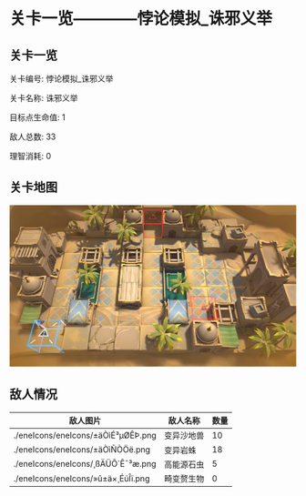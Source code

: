 # 关卡一览————悖论模拟_诛邪义举


## 关卡一览

关卡编号: 悖论模拟_诛邪义举

关卡名称: 诛邪义举

目标点生命值: 1

敌人总数: 33

理智消耗: 0


## 关卡地图
![悖论模拟_诛邪义举](./oprMap/悖论模拟_诛邪义举.png)

## 敌人情况

| 敌人图片 | 敌人名称 | 数量  |
|---------|-----|-----|
| ./eneIcons/eneIcons/±äÒìÉ³µØÊÞ.png| 变异沙地兽  |   10  |
| ./eneIcons/eneIcons/±äÒìÑÒÖë.png| 变异岩蛛  |   18  |
| ./eneIcons/eneIcons/¸ßÄÜÔ´Ê¯³æ.png| 高能源石虫  |   5  |
| ./eneIcons/eneIcons/»û±ä×¸ÉúÎï.png| 畸变赘生物  |   0  |
